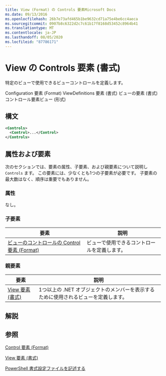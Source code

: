 ```yaml
---
title: View (Format) の Controls 要素Microsoft Docs
ms.date: 09/13/2016
ms.openlocfilehash: 26b7e73afd465b1be9632cd71a75e4be6cc4aeca
ms.sourcegitcommit: 0907b8c6322d2c7c61b17f8168d53452c8964b41
ms.translationtype: MT
ms.contentlocale: ja-JP
ms.lasthandoff: 08/05/2020
ms.locfileid: "87786171"
---
```

# <a name="controls-element-for-view-format"></a>View の Controls 要素 (書式)

特定のビューで使用できるビューコントロールを定義します。

Configuration 要素 (Format) ViewDefinitions 要素 (書式) ビューの要素 (書式) コントロール要素ビュー (形式)

## <a name="syntax"></a>構文

```xml
<Controls>
  <Control>...</Control>
</Controls>
```

## <a name="attributes-and-elements"></a>属性および要素

次のセクションでは、要素の属性、子要素、および親要素について説明し `Controls` ます。 この要素には、少なくとも1つの子要素が必要です。 子要素の最大数はなく、順序は重要でもありません。

### <a name="attributes"></a>属性

なし。

### <a name="child-elements"></a>子要素

|要素|説明|
|-------------|-----------------|
|[ビューのコントロールの Control 要素 (Format)](./control-element-for-controls-for-view-format.md)|ビューで使用できるコントロールを定義します。|

### <a name="parent-elements"></a>親要素

|要素|説明|
|-------------|-----------------|
|[View 要素 (書式)](./view-element-format.md)|1つ以上の .NET オブジェクトのメンバーを表示するために使用されるビューを定義します。|

## <a name="remarks"></a>解説

## <a name="see-also"></a>参照

[Control 要素 (Format)](./control-element-for-controls-for-view-format.md)

[View 要素 (書式)](./view-element-format.md)

[PowerShell 書式設定ファイルを記述する](./writing-a-powershell-formatting-file.md)

